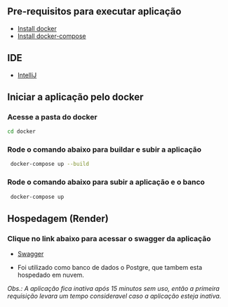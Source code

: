 ## Pre-requisitos para executar aplicação
- [Install docker](https://docs.docker.com/engine/install/)
- [Install docker-compose](https://docs.docker.com/compose/install/)

## IDE
- [IntelliJ](https://www.jetbrains.com/idea/download/#section=linux)

## Iniciar a aplicação pelo docker
### Acesse a pasta do docker
```sh
cd docker
```
### Rode o comando abaixo para buildar e subir a aplicação
```sh
 docker-compose up --build
```

### Rode o comando abaixo para subir a aplicação e o banco
```sh
 docker-compose up
```

## Hospedagem (Render)
### Clique no link abaixo para acessar o swagger da aplicação
- [Swagger](https://desafio-back-end.onrender.com/swagger-ui/index.html)

- Foi utilizado como banco de dados o Postgre, que tambem esta hospedado em nuvem.

*Obs.: A aplicação fica inativa após 15 minutos sem uso, então a primeira requisição levara um tempo consideravel caso a aplicação esteja inativa.*

